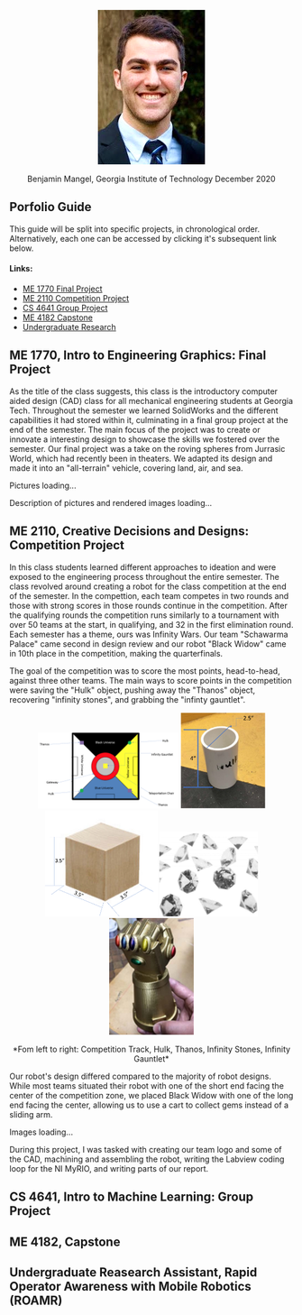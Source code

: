 <p align="center">
  <img src="Pro pic.png" />
</p>

<p align="center">
  Benjamin Mangel, Georgia Institute of Technology December 2020
</p>

## Porfolio Guide
This guide will be split into specific projects, in chronological order. Alternatively, each one can be accessed by clicking it's subsequent link below.

#### Links:
- [ME 1770 Final Project](#1770)
- [ME 2110 Competition Project](#2110)
- [CS 4641 Group Project](#4641)
- [ME 4182 Capstone](#4182)
- [Undergraduate Research](#undrgrd)

## <a name="1770"></a>ME 1770, Intro to Engineering Graphics: Final Project
As the title of the class suggests, this class is the introductory computer aided design (CAD) class for all mechanical engineering students at Georgia Tech. Throughout the semester we learned SolidWorks and the different capabilities it had stored within it, culminating in a final group project at the end of the semester. The main focus of the project was to create or innovate a interesting design to showcase the skills we fostered over the semester. Our final project was a take on the roving spheres from Jurrasic World, which had recently been in theaters. We adapted its design and made it into an "all-terrain" vehicle, covering land, air, and sea. 

Pictures loading...

Description of pictures and rendered images loading...

## <a name="2110"></a>ME 2110, Creative Decisions and Designs: Competition Project
In this class students learned different approaches to ideation and were exposed to the engineering process throughout the entire semester. The class revolved around creating a robot for the class competition at the end of the semester. In the compettion, each team competes in two rounds and those with strong scores in those rounds continue in the competition. After the qualifying rounds the competition runs similarly to a tournament with over 50 teams at the start, in qualifying, and 32 in the first elimination round. Each semester has a theme, ours was Infinity Wars. Our team "Schawarma Palace" came second in design review and our robot "Black Widow" came in 10th place in the competition, making the quarterfinals.

The goal of the competition was to score the most points, head-to-head, against three other teams. The main ways to score points in the competition were saving the "Hulk" object, pushing away the "Thanos" object, recovering "infinity stones", and grabbing the "infinty gauntlet".

<p align="center">
  <img src="Track.png" width=250 />
  <img src="Hulk.png" width=150 />
  <img src="Thanos.png" width=200 />
  <img src="gems.png" width=175>
  <img src="infinity gauntlet.png" width=150 />
</p>

<p align="center">
  *Fom left to right: Competition Track, Hulk, Thanos, Infinity Stones, Infinity Gauntlet*
</p>

Our robot's design differed compared to the majority of robot designs. While most teams situated their robot with one of the short end facing the center of the competition zone, we placed Black Widow with one of the long end facing the center, allowing us to use a cart to collect gems instead of a sliding arm.

Images loading...

During this project, I was tasked with creating our team logo and some of the CAD, machining and assembling the robot, writing the Labview coding loop for the NI MyRIO, and writing parts of our report.

## <a name="4641"></a>CS 4641, Intro to Machine Learning: Group Project


## <a name="4182"></a>ME 4182, Capstone


## <a name="undrgrd"></a>Undergraduate Reasearch Assistant, Rapid Operator Awareness with Mobile Robotics (ROAMR)
